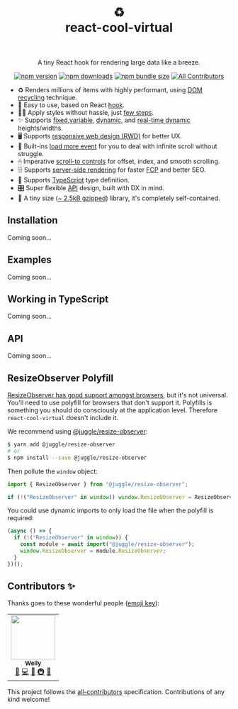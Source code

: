 <h1 align="center">
  <br />
  ♻️
  <br />
  react-cool-virtual
  <br />
  <br />
</h1>

<p align="center">A tiny React hook for rendering large data like a breeze.</p>

<div align="center">

[![npm version](https://img.shields.io/npm/v/react-cool-virtual?style=flat-square)](https://www.npmjs.com/package/react-cool-virtual)
[![npm downloads](https://img.shields.io/npm/dt/react-cool-virtual?style=flat-square)](https://www.npmtrends.com/react-cool-virtual)
[![npm bundle size](https://img.shields.io/bundlephobia/minzip/react-cool-virtual?style=flat-square)](https://bundlephobia.com/result?p=react-cool-virtual)
[![All Contributors](https://img.shields.io/badge/all_contributors-1-orange.svg?style=flat-square)](#contributors-)

</div>

- ♻️ Renders millions of items with highly performant, using [DOM recycling](https://developers.google.com/web/updates/2016/07/infinite-scroller) technique.
- 🎣 Easy to use, based on React [hook](https://reactjs.org/docs/hooks-custom.html#using-a-custom-hook).
- 💅🏼 Apply styles without hassle, just [few steps](#TBC).
- ✨ Supports [fixed](#TBC),[variable](#TBC), [dynamic](#TBC), and [real-time dynamic](#TBC) heights/widths.
- 🖥 Supports [responsive web design (RWD)](#TBC) for better UX.
- 🧻 Built-ins [load more event](#TBC) for you to deal with infinite scroll without struggle.
- 🖱 Imperative [scroll-to controls](#TBC) for offset, index, and smooth scrolling.
- 🗄️ Supports [server-side rendering](#TBC) for faster [FCP](https://developers.google.com/web/updates/2019/02/rendering-on-the-web#server-rendering) and better SEO.
- 📜 Supports [TypeScript](#working-in-typescript) type definition.
- 🎛 Super flexible [API](#api) design, built with DX in mind.
- 🦔 A tiny size ([~ 2.5kB gzipped](https://bundlephobia.com/result?p=react-cool-virtual)) library, it's completely self-contained.

## Installation

Coming soon...

## Examples

Coming soon...

## Working in TypeScript

Coming soon...

## API

Coming soon...

## ResizeObserver Polyfill

[ResizeObserver has good support amongst browsers](https://developer.mozilla.org/en-US/docs/Web/API/ResizeObserver), but it's not universal. You'll need to use polyfill for browsers that don't support it. Polyfills is something you should do consciously at the application level. Therefore `react-cool-virtual` doesn't include it.

We recommend using [@juggle/resize-observer](https://github.com/juggle/resize-observer):

```sh
$ yarn add @juggle/resize-observer
# or
$ npm install --save @juggle/resize-observer
```

Then pollute the `window` object:

```js
import { ResizeObserver } from "@juggle/resize-observer";

if (!("ResizeObserver" in window)) window.ResizeObserver = ResizeObserver;
```

You could use dynamic imports to only load the file when the polyfill is required:

```js
(async () => {
  if (!("ResizeObserver" in window)) {
    const module = await import("@juggle/resize-observer");
    window.ResizeObserver = module.ResizeObserver;
  }
})();
```

## Contributors ✨

Thanks goes to these wonderful people ([emoji key](https://allcontributors.org/docs/en/emoji-key)):

<!-- ALL-CONTRIBUTORS-LIST:START - Do not remove or modify this section -->
<!-- prettier-ignore-start -->
<!-- markdownlint-disable -->
<table>
  <tr>
    <td align="center"><a href="http://wellyshen.com"><img src="https://avatars.githubusercontent.com/u/21308003?v=4?s=100" width="100px;" alt=""/><br /><sub><b>Welly</b></sub></a><br /><a href="#ideas-wellyshen" title="Ideas, Planning, & Feedback">🤔</a> <a href="https://github.com/wellyshen/react-cool-virtual/commits?author=wellyshen" title="Code">💻</a> <a href="https://github.com/wellyshen/react-cool-virtual/commits?author=wellyshen" title="Documentation">📖</a> <a href="#infra-wellyshen" title="Infrastructure (Hosting, Build-Tools, etc)">🚇</a> <a href="#maintenance-wellyshen" title="Maintenance">🚧</a></td>
  </tr>
</table>

<!-- markdownlint-restore -->
<!-- prettier-ignore-end -->

<!-- ALL-CONTRIBUTORS-LIST:END -->

This project follows the [all-contributors](https://github.com/all-contributors/all-contributors) specification. Contributions of any kind welcome!
